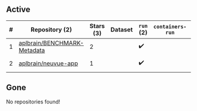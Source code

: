 ## Active
| # | Repository (2) | Stars (3) | Dataset | `run` (2) | `containers-run` | Last Modified |
| --- | --- | --- | --- | --- | --- | --- |
| 1 | [aplbrain/BENCHMARK-Metadata](https://github.com/aplbrain/BENCHMARK-Metadata) | 2 |  | :heavy_check_mark: |  | 2024-01-29 21:52:15+00:00 |
| 2 | [aplbrain/neuvue-app](https://github.com/aplbrain/neuvue-app) | 1 |  | :heavy_check_mark: |  | 2025-04-25 03:08:33+00:00 |

## Gone
No repositories found!
